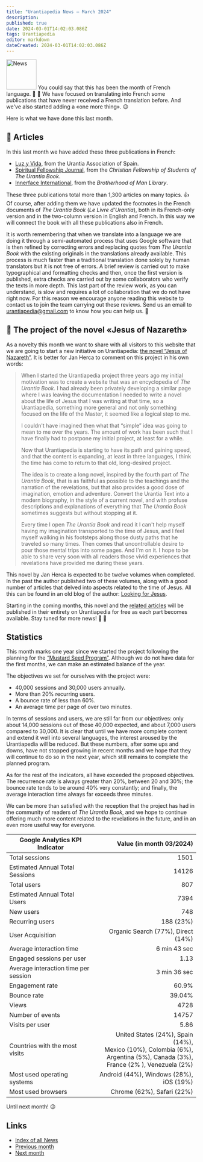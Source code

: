 ```yaml
---
title: "Urantiapedia News — March 2024"
description: 
published: true
date: 2024-03-01T14:02:03.086Z
tags: Urantiapedia
editor: markdown
dateCreated: 2024-03-01T14:02:03.086Z
---
```


<img src="/_assets/svg/icon-news.svg" alt="News" style="width: 80px;"> You could say that this has been the month of French language. :tokyo_tower: :sparkling_heart: We have focused on translating into French some publications that have never received a French translation before. And we've also started adding a «one more thing». :wink:

Here is what we have done this last month.

## :page_with_curl: Articles

In this last month we have added these three publications in French:

- [Luz y Vida](/fr/index/articles_luz_y_vida), from the Urantia Association of Spain.
- [Spiritual Fellowship Journal](/fr/index/articles_spiritual_fellowship_journal), from the _Christian Fellowship of Students of The Urantia Book_.
- [Innerface International](/fr/index/articles_innerface), from the _Brotherhood of Man Library_.

These three publications total more than 1,300 articles on many topics. :+1: Of course, after adding them we have updated the footnotes in the French documents of _The Urantia Book_ (_Le Livre d'Urantia_), both in its French-only version and in the two-column version in English and French. In this way we will connect the book with all these publications also in French.

It is worth remembering that when we translate into a language we are doing it through a semi-automated process that uses Google software that is then refined by correcting errors and replacing quotes from _The Urantia Book_ with the existing originals in the translations already available. This process is much faster than a traditional translation done solely by human translators but it is not free of errors. A brief review is carried out to make typographical and formatting checks and then, once the first version is published, extra checks are carried out by some collaborators who verify the texts in more depth. This last part of the review work, as you can understand, is slow and requires a lot of collaboration that we do not have right now. For this reason we encourage anyone reading this website to contact us to join the team carrying out these reviews. Send us an email to urantiapedia@gmail.com to know how you can help us. :pray:

## :notebook_with_decorative_cover: The project of the novel «Jesus of Nazareth»

As a novelty this month we want to share with all visitors to this website that we are going to start a new initiative on Urantiapedia: [the novel “Jesus of Nazareth”](/es/book/Jan_Herca/Jesus_of_Nazareth). It is better for Jan Herca to comment on this project in his own words:

> When I started the Urantiapedia project three years ago my initial motivation was to create a website that was an encyclopedia of _The Urantia Book_. I had already been privately developing a similar page where I was leaving the documentation I needed to write a novel about the life of Jesus that I was writing at that time, so a Urantiapedia, something more general and not only something focused on the life of the Master, it seemed like a logical step to me.
>
> I couldn't have imagined then what that “simple” idea was going to mean to me over the years. The amount of work has been such that I have finally had to postpone my initial project, at least for a while.
>
> Now that Urantiapedia is starting to have its path and gaining speed, and that the content is expanding, at least in three languages, I think the time has come to return to that old, long-desired project.
>
> The idea is to create a long novel, inspired by the fourth part of _The Urantia Book_, that is as faithful as possible to the teachings and the narration of the revelations, but that also provides a good dose of imagination, emotion and adventure. Convert the Urantia Text into a modern biography, in the style of a current novel, and with profuse descriptions and explanations of everything that _The Urantia Book_ sometimes suggests but without stopping at it.
>
> Every time I open _The Urantia Book_ and read it I can't help myself having my imagination transported to the time of Jesus, and I feel myself walking in his footsteps along those dusty paths that he traveled so many times. Then comes that uncontrollable desire to pour those mental trips into some pages. And I'm on it. I hope to be able to share very soon with all readers those vivid experiences that revelations have provided me during these years.

This novel by Jan Herca is expected to be twelve volumes when completed. In the past the author published two of these volumes, along with a good number of articles that delved into aspects related to the time of Jesus. All this can be found in an old blog of the author: [Looking for Jesus](https://buscandoajesus.wordpress.com).

Starting in the coming months, this novel and the [related articles](/es/index/articles_jan_herca) will be published in their entirety on Urantiapedia for free as each part becomes available. Stay tuned for more news! :clap: :clap:

## Statistics

This month marks one year since we started the project following the planning for the [“Mustard Seed Program”](https://www.urantia.org/news/2023-03/mustard-seed-grants-program). Although we do not have data for the first months, we can make an estimated balance of the year.

The objectives we set for ourselves with the project were:
- 40,000 sessions and 30,000 users annually.
- More than 20% recurring users.
- A bounce rate of less than 60%.
- An average time per page of over two minutes.

In terms of sessions and users, we are still far from our objectives: only about 14,000 sessions out of those 40,000 expected, and about 7,000 users compared to 30,000. It is clear that until we have more complete content and extend it well into several languages, the interest aroused by the Urantiapedia will be reduced. But these numbers, after some ups and downs, have not stopped growing in recent months and we hope that they will continue to do so in the next year, which still remains to complete the planned program.

As for the rest of the indicators, all have exceeded the proposed objectives. The recurrence rate is always greater than 20%, between 20 and 30%; the bounce rate tends to be around 40% very constantly; and finally, the average interaction time always far exceeds three minutes.

We can be more than satisfied with the reception that the project has had in the community of readers of _The Urantia Book_, and we hope to continue offering much more content related to the revelations in the future, and in an even more useful way for everyone.

Google Analytics KPI Indicator | Value (in month 03/2024)
--- | ---:
Total sessions | 1501
Estimated Annual Total Sessions | 14126
Total users | 807
Estimated Annual Total Users | 7394
New users | 748
Recurring users | 188 (23%)
User Acquisition | Organic Search (77%), Direct (14%)
Average interaction time | 6 min 43 sec
Engaged sessions per user | 1.13
Average interaction time per session | 3 min 36 sec
Engagement rate | 60.9%
Bounce rate | 39.04%
Views | 4728
Number of events | 14757
Visits per user | 5.86
Countries with the most visits | United States (24%), Spain (14%), <br>Mexico (10%), Colombia (6%), <br>Argentina (5%), Canada (3%), <br>France (2% ), Venezuela (2%)
Most used operating systems | Android (44%), Windows (28%), iOS (19%)
Most used browsers | Chrome (62%), Safari (22%)

Until next month! :wink:

## Links

- [Index of all News](/en/news)
- [Previous month](/en/news/2024/02)
- [Next month](/en/news/2024/04)